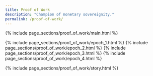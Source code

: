```yaml
---
title: Proof of Work
description: "Champion of monetary sovereignity."
permalink: /proof-of-work/
---
```


<!-- Main Section -->
{% include page_sections/proof_of_work/main.html %}

<!-- Timeline Section -->
{% include page_sections/proof_of_work/epoch_1.html %}
{% include page_sections/proof_of_work/epoch_2.html %}
{% include page_sections/proof_of_work/epoch_3.html %}
{% include page_sections/proof_of_work/epoch_4.html %}

<!-- Story Section -->
{% include page_sections/proof_of_work/story.html %}